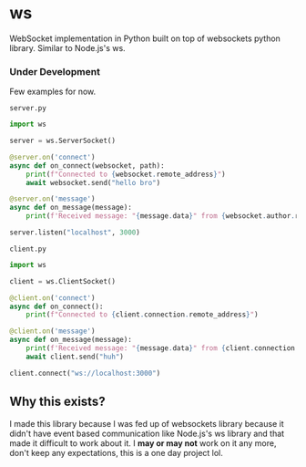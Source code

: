 # ws
WebSocket implementation in Python built on top of websockets python library. Similar to Node.js's ws.

### Under Development

Few examples for now.

`server.py`
```py
import ws

server = ws.ServerSocket()

@server.on('connect')
async def on_connect(websocket, path):
    print(f"Connected to {websocket.remote_address}")
    await websocket.send("hello bro")

@server.on('message')
async def on_message(message):
    print(f'Received message: "{message.data}" from {websocket.author.remote_address}')

server.listen("localhost", 3000)
```

`client.py`
```py
import ws

client = ws.ClientSocket()

@client.on('connect')
async def on_connect():
    print(f"Connected to {client.connection.remote_address}")

@client.on('message')
async def on_message(message):
    print(f'Received message: "{message.data}" from {client.connection.remote_address}')
    await client.send("huh")

client.connect("ws://localhost:3000")
```
## Why this exists?
I made this library because I was fed up of websockets library because it didn't have event based communication like Node.js's ws library and that made it difficult to work about it. I **may or may not** work on it any more, don't keep any expectations, this is a one day project lol. 
